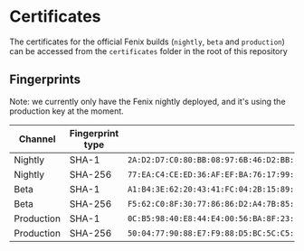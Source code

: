 # Certificates

The certificates for the official Fenix builds (`nightly`, `beta` and `production`)
can be accessed from the `certificates` folder in the root of this repository

## Fingerprints

Note: we currently only have the Fenix nightly deployed, and it's using the
production key at the moment.

Channel | Fingerprint type | Fingerprint
---|---|---
Nightly | SHA-1 | `2A:D2:D7:C0:80:BB:08:97:6B:46:D2:BB:50:5A:74:F1:FE:C9:5D:B5`
Nightly | SHA-256 | `77:EA:C4:CE:ED:36:AF:EF:BA:76:17:99:31:DD:4C:C1:95:AB:0C:D5:4B:AF:35:5D:21:5E:7B:BD:D2:8E:40:2A`
Beta | SHA-1 | `A1:B4:3E:62:20:43:41:FC:04:2B:15:89:77:0A:A9:18:AC:F7:AD:F9`
Beta | SHA-256 | `F5:62:C0:8F:30:77:86:86:D2:A4:7B:85:8F:45:E9:EF:35:70:83:08:5C:B2:89:1A:96:C4:09:F3:60:E9:CA:B9`
Production | SHA-1 | `0C:B5:98:40:E8:44:E4:00:56:BA:8F:23:3D:F1:C7:64:A7:DB:45:68`
Production | SHA-256 | `50:04:77:90:88:E7:F9:88:D5:BC:5C:C5:F8:79:8F:EB:F4:F8:CD:08:4A:1B:2A:46:EF:D4:C8:EE:4A:EA:F2:11`
